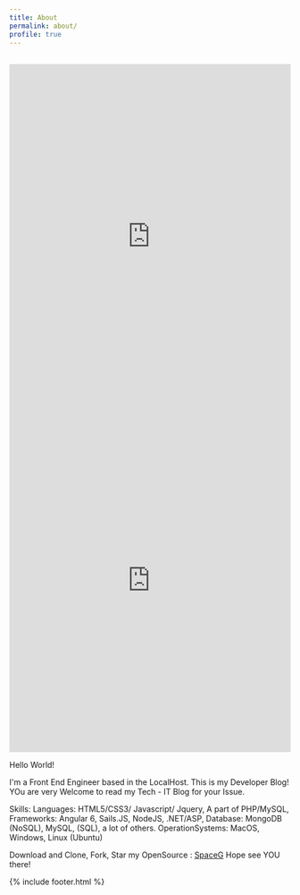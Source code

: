 ```yaml
---
title: About
permalink: about/
profile: true
---
```


<br>

<iframe frameborder="0" scrolling="no" marginheight="0" marginwidth="0"width="100%" height="615" type="text/html" src="https://www.youtube.com/embed/IKYUMvT9Yes?autoplay=0&fs=0&iv_load_policy=3&showinfo=0&rel=0&cc_load_policy=0&start=0&end=0&origin=https://youtubeembedcode.com">
</iframe>

<iframe width="100%" height="615" src="https://www.youtube.com/embed/IKYUMvT9Yes?autoplay=0&fs=0&iv_load_policy=3&showinfo=0&rel=0&cc_load_policy=0&start=0&end=0&origin=https://youtubeembedcode.com"frameborder="0" allow="autoplay; encrypted-media" allowfullscreen></iframe>

Hello World!

I'm a Front End Engineer based in the LocalHost. This is my Developer Blog! YOu are very Welcome to read my Tech - IT Blog for your Issue. 



Skills: 
Languages: HTML5/CSS3/ Javascript/ Jquery, A part of PHP/MySQL, 
Frameworks: Angular 6, Sails.JS, NodeJS, .NET/ASP, 
Database: MongoDB (NoSQL), MySQL, (SQL), a lot of others.
OperationSystems: MacOS, Windows, Linux (Ubuntu)


Download and Clone, Fork, Star  my OpenSource :  <a href="https://github.com/SpaceG">SpaceG</a> Hope see YOU there!





{% include footer.html %}